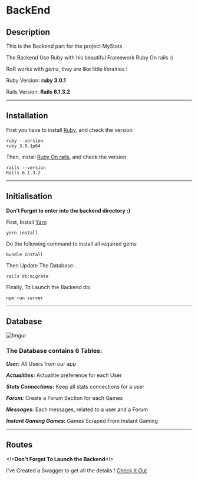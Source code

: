 # BackEnd

## Description

This is the Backend part for the project MyStats

The Backend Use Ruby with his beautiful Framework Ruby On rails :)

RoR works with *gems*, they are like little librairies !

Ruby Version: **ruby 3.0.1**

Rails Version: **Rails 6.1.3.2**
***
## Installation

First you have to install [Ruby](https://www.ruby-lang.org/fr/documentation/installation/), and check the version

```
ruby --version
ruby 3.0.1p64
```

Then, install [Ruby On rails](https://www.tutorialspoint.com/ruby-on-rails/rails-installation.htm), and check the version
 
```
rails --version
Rails 6.1.3.2
```
***

## Initialisation

**Don't Forget to enter into the backend directory :)**

First, Install [Yarn](https://classic.yarnpkg.com/en/docs/install/#windows-stable)

```
yarn install
```

Do the following command to install all required gems
```
bundle install
```

Then Update The Database:

```
rails db:migrate
```

Finally, To Launch the Backend do:

```
npm run server
```

***

## Database

![Imgur](https://i.imgur.com/FsDlpGu.png)

### The Database contains 6 Tables:

***User:*** All Users from our app

***Actualities:*** Actualitie preference for each User

***Stats Connections:*** Keep all stats connections for a user

***Forum:*** Create a Forum Section for each Games

***Messages:*** Each messages, related to a user and a Forum

***Instant Gaming Games:*** Games Scraped From Instant Gaming  

***
## Routes

<!>****Don't Forget To Launch the Backend****<!>

I've Created a Swagger to get all the details ! [Check It Out](http://localhost:3000/api-docs/index.html)